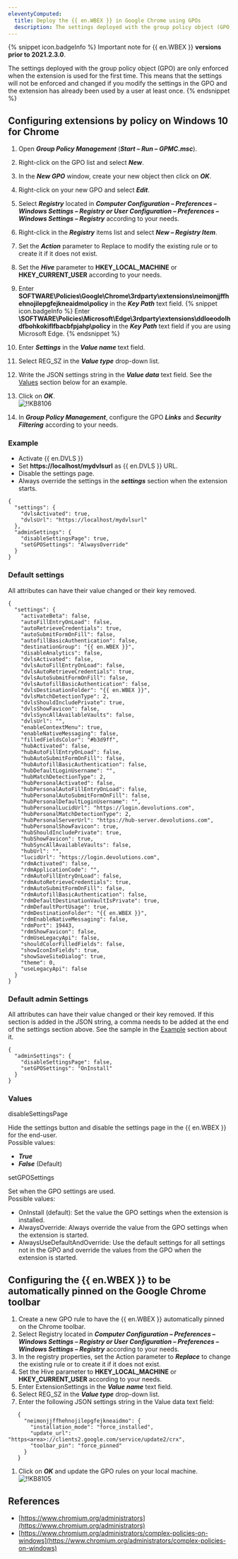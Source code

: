 ```yaml
---
eleventyComputed:
  title: Deploy the {{ en.WBEX }} in Google Chrome using GPOs
  description: The settings deployed with the group policy object (GPO) are only enforced when the extension is used for the first time.
---
```

{% snippet icon.badgeInfo %}
Important note for {{ en.WBEX }} **versions prior to 2021.2.3.0**.

The settings deployed with the group policy object (GPO) are only enforced when the extension is used for the first time. This means that the settings will not be enforced and changed if you modify the settings in the GPO and the extension has already been used by a user at least once.
{% endsnippet %}

## Configuring extensions by policy on Windows 10 for Chrome

1. Open ***Group Policy Management*** (***Start – Run – GPMC.msc***).
1. Right-click on the GPO list and select ***New***.
1. In the ***New GPO*** window, create your new object then click on ***OK***.
1. Right-click on your new GPO and select ***Edit***.
1. Select ***Registry*** located in ***Computer Configuration – Preferences – Windows Settings – Registry or User Configuration – Preferences – Windows Settings – Registry*** according to your needs.
1. Right-click in the ***Registry*** items list and select ***New – Registry Item***.
1. Set the ***Action*** parameter to Replace to modify the existing rule or to create it if it does not exist.
1. Set the ***Hive*** parameter to **HKEY_LOCAL_MACHINE** or **HKEY_CURRENT_USER** according to your needs.
1. Enter **SOFTWARE\Policies\Google\Chrome\3rdparty\extensions\neimonjjffhehnojilepgfejkneaidmo\policy** in the ***Key Path*** text field.
{% snippet icon.badgeInfo %}
Enter **\SOFTWARE\Policies\Microsoft\Edge\3rdparty\extensions\ddloeodolhdfbohkokiflfbacbfpjahp\policy** in the ***Key Path*** text field if you are using Microsoft Edge. 
{% endsnippet %}

10. Enter ***Settings*** in the ***Value name*** text field.
1. Select REG_SZ in the ***Value type*** drop-down list.
1. Write the JSON settings string in the ***Value data*** text field. See the [Values](#values) section below for an example.
1. Click on ***OK***.  
![!!KB8106](https://webdevolutions.azureedge.net/docs/en/kb/KB8106.png)
1. In ***Group Policy Management***, configure the GPO ***Links*** and ***Security Filtering*** according to your needs.

### Example
* Activate {{ en.DVLS }}
* Set **https<area>://localhost/mydvlsurl** as {{ en.DVLS }} URL.
* Disable the settings page.
* Always override the settings in the ***settings*** section when the extension starts.

```
{
  "settings": {
    "dvlsActivated": true,
    "dvlsUrl": "https://localhost/mydvlsurl"
  },
  "adminSettings": {
    "disableSettingsPage": true,
    "setGPOSettings": "AlwaysOverride"
  }
}
```

### Default settings
All attributes can have their value changed or their key removed.

```
{
  "settings": {
    "activateBeta": false,
    "autoFillEntryOnLoad": false,
    "autoRetrieveCredentials": true,
    "autoSubmitFormOnFill": false,
    "autofillBasicAuthentication": false,
    "destinationGroup": "{{ en.WBEX }}",
    "disableAnalytics": false,
    "dvlsActivated": false,
    "dvlsAutoFillEntryOnLoad": false,
    "dvlsAutoRetrieveCredentials": true,
    "dvlsAutoSubmitFormOnFill": false,
    "dvlsAutofillBasicAuthentication": false,
    "dvlsDestinationFolder": "{{ en.WBEX }}",
    "dvlsMatchDetectionType": 2,
    "dvlsShouldIncludePrivate": true,
    "dvlsShowFavicon": false,
    "dvlsSyncAllAvailableVaults": false,
    "dvlsUrl": "",
    "enableContextMenu": true,
    "enableNativeMessaging": false,
    "filledFieldsColor": "#b3d9ff",
    "hubActivated": false,
    "hubAutoFillEntryOnLoad": false,
    "hubAutoSubmitFormOnFill": false,
    "hubAutofillBasicAuthentication": false,
    "hubDefaultLoginUsername": "",
    "hubMatchDetectionType": 2,
    "hubPersonalActivated": false,
    "hubPersonalAutoFillEntryOnLoad": false,
    "hubPersonalAutoSubmitFormOnFill": false,
    "hubPersonalDefaultLoginUsername": "",
    "hubPersonalLucidUrl": "https://login.devolutions.com",
    "hubPersonalMatchDetectionType": 2,
    "hubPersonalServerUrl": "https://hub-server.devolutions.com",
    "hubPersonalShowFavicon": true,
    "hubShouldIncludePrivate": true,
    "hubShowFavicon": true,
    "hubSyncAllAvailableVaults": false,
    "hubUrl": "",
    "lucidUrl": "https://login.devolutions.com",
    "rdmActivated": false,
    "rdmApplicationCode": "",
    "rdmAutoFillEntryOnLoad": false,
    "rdmAutoRetrieveCredentials": true,
    "rdmAutoSubmitFormOnFill": false,
    "rdmAutofillBasicAuthentication": false,
    "rdmDefaultDestinationVaultIsPrivate": true,
    "rdmDefaultPortUsage": true,
    "rdmDestinationFolder": "{{ en.WBEX }}",
    "rdmEnableNativeMessaging": false,
    "rdmPort": 19443,
    "rdmShowFavicon": false,
    "rdmUseLegacyApi": false,
    "shouldColorFilledFields": false,
    "showIconInFields": true,
    "showSaveSiteDialog": true,
    "theme": 0,
    "useLegacyApi": false
  }
}
```

### Default admin Settings
All attributes can have their value changed or their key removed. If this section is added in the JSON string, a comma needs to be added at the end of the settings section above. See the sample in the [Example](#Example) section about it.

```
{
  "adminSettings": {
    "disableSettingsPage": false,
    "setGPOSettings": "OnInstall"
  }
}
```

### Values
disableSettingsPage

Hide the settings button and disable the settings page in the {{ en.WBEX }} for the end-user.  
Possible values:

* ***True***
* ***False*** (Default)

setGPOSettings

Set when the GPO settings are used.  
Possible values:

* OnInstall (default): Set the value the GPO settings when the extension is installed.
* AlwaysOverride: Always override the value from the GPO settings when the extension is started.
* AlwaysUseDefaultAndOverride: Use the default settings for all settings not in the GPO and override the values from the GPO when the extension is started.

## Configuring the {{ en.WBEX }} to be automatically pinned on the Google Chrome toolbar
1. Create a new GPO rule to have the {{ en.WBEX }} automatically pinned on the Chrome toolbar.
1. Select Registry located in ***Computer Configuration – Preferences – Windows Settings – Registry or User Configuration – Preferences – Windows Settings – Registry*** according to your needs.
1. In the registry properties, set the Action parameter to ***Replace*** to change the existing rule or to create it if it does not exist.
1. Set the Hive parameter to **HKEY_LOCAL_MACHINE** or **HKEY_CURRENT_USER** according to your needs.
1. Enter ExtensionSettings in the ***Value name*** text field.
1. Select REG_SZ in the ***Value type*** drop-down list.
1. Enter the following JSON settings string in the Value data text field:
```
   {
     "neimonjjffhehnojilepgfejkneaidmo": {
       "installation_mode": "force_installed",
       "update_url": "https<area>://clients2.google.com/service/update2/crx",
       "toolbar_pin": "force_pinned"
     }
   }
```
1. Click on ***OK*** and update the GPO rules on your local machine.  
![!!KB8105](https://webdevolutions.azureedge.net/docs/en/kb/KB8105.png)

## References
* [https://www.chromium.org/administrators](https://www.chromium.org/administrators)
* [https://www.chromium.org/administrators/complex-policies-on-windows](https://www.chromium.org/administrators/complex-policies-on-windows)
